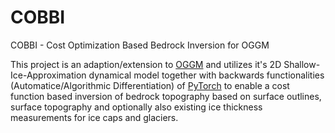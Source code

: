 # COBBI
COBBI - Cost Optimization Based Bedrock Inversion for OGGM

This project is an adaption/extension to [OGGM](https://github.com/OGGM/oggm) and utilizes it's 2D Shallow-Ice-Approximation dynamical model together with backwards functionalities (Automatice/Algorithmic Differentiation) of [PyTorch](https://pytorch.org/) to enable a cost function based inversion of bedrock topography based on surface outlines, surface topography and optionally also existing ice thickness measurements for ice caps and glaciers.
